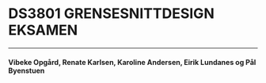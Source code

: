 # DS3801 GRENSESNITTDESIGN EKSAMEN
---------------------------------------------------

#### Vibeke Opgård, Renate Karlsen, Karoline Andersen, Eirik Lundanes og Pål Byenstuen

